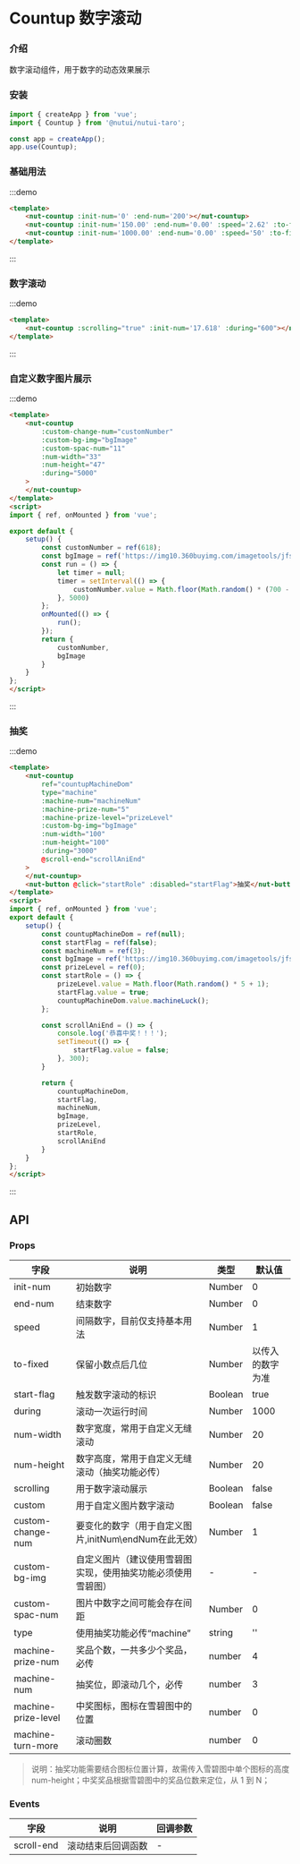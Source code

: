 #  Countup 数字滚动

### 介绍

数字滚动组件，用于数字的动态效果展示

### 安装


``` javascript
import { createApp } from 'vue';
import { Countup } from '@nutui/nutui-taro';

const app = createApp();
app.use(Countup);
```

### 基础用法
:::demo

```html
<template>
    <nut-countup :init-num='0' :end-num='200'></nut-countup>
    <nut-countup :init-num='150.00' :end-num='0.00' :speed='2.62' :to-fixed='2'></nut-countup>
    <nut-countup :init-num='1000.00' :end-num='0.00' :speed='50' :to-fixed='2'></nut-countup>
</template>
```

:::
### 数字滚动
:::demo

```html
<template>
    <nut-countup :scrolling="true" :init-num='17.618' :during="600"></nut-countup>
</template>
```

:::

### 自定义数字图片展示
:::demo

```html
<template>
    <nut-countup
        :custom-change-num="customNumber"
        :custom-bg-img="bgImage"
        :custom-spac-num="11"
        :num-width="33"
        :num-height="47"
        :during="5000"
    >
    </nut-countup>
</template>
<script>
import { ref, onMounted } from 'vue';

export default {
    setup() {
        const customNumber = ref(618);
        const bgImage = ref('https://img10.360buyimg.com/imagetools/jfs/t1/133024/3/2251/2646/5ee7549aE8dc02d7e/de6901b6c72db396.png');
        const run = () => {
            let timer = null;
            timer = setInterval(() => {
                customNumber.value = Math.floor(Math.random() * (700 - 100 + 1) + 100);
            }, 5000)
        };
        onMounted(() => {
            run();
        });
        return {
            customNumber,
            bgImage
        }
    }
};
</script>
```
:::

### 抽奖
:::demo

```html
<template>
    <nut-countup
        ref="countupMachineDom"
        type="machine"
        :machine-num="machineNum"
        :machine-prize-num="5"
        :machine-prize-level="prizeLevel"
        :custom-bg-img="bgImage"
        :num-width="100"
        :num-height="100"
        :during="3000"
        @scroll-end="scrollAniEnd"
    >
    </nut-countup>
    <nut-button @click="startRole" :disabled="startFlag">抽奖</nut-button>
</template>
<script>
import { ref, onMounted } from 'vue';
export default {
    setup() {
        const countupMachineDom = ref(null);
        const startFlag = ref(false);
        const machineNum = ref(3);
        const bgImage = ref('https://img10.360buyimg.com/imagetools/jfs/t1/121466/20/6784/28830/5f06e7f2Edbb8998c/9bdd9e7b24dff9fe.png');
        const prizeLevel = ref(0);
        const startRole = () => {
            prizeLevel.value = Math.floor(Math.random() * 5 + 1);
            startFlag.value = true;
            countupMachineDom.value.machineLuck();
        };

        const scrollAniEnd = () => {
            console.log('恭喜中奖！！！');
            setTimeout(() => {
                startFlag.value = false;
            }, 300);
        }

        return {
            countupMachineDom,
            startFlag,
            machineNum,
            bgImage,
            prizeLevel,
            startRole,
            scrollAniEnd
        }
    }
};
</script>
```
:::

## API
### Props

| 字段 | 说明 | 类型 | 默认值
|----- | ----- | ----- | ----- 
| init-num | 初始数字 | Number | 0
| end-num | 结束数字 | Number | 0
| speed | 间隔数字，目前仅支持基本用法 | Number | 1
| to-fixed | 保留小数点后几位 | Number | 以传入的数字为准
| start-flag | 触发数字滚动的标识 | Boolean | true
| during | 滚动一次运行时间 | Number | 1000
| num-width | 数字宽度，常用于自定义无缝滚动 | Number | 20
| num-height | 数字高度，常用于自定义无缝滚动（抽奖功能必传） | Number | 20
| scrolling | 用于数字滚动展示 | Boolean | false
| custom | 用于自定义图片数字滚动 | Boolean | false
| custom-change-num | 要变化的数字（用于自定义图片,initNum\endNum在此无效） | Number | 1
| custom-bg-img | 自定义图片（建议使用雪碧图实现，使用抽奖功能必须使用雪碧图） | - | -
| custom-spac-num | 图片中数字之间可能会存在间距 | Number | 0
| type | 使用抽奖功能必传“machine” | string | ''
| machine-prize-num | 奖品个数，一共多少个奖品，必传 | number | 4
| machine-num | 抽奖位，即滚动几个，必传 | number | 3
| machine-prize-level | 中奖图标，图标在雪碧图中的位置 | number | 0
| machine-turn-more | 滚动圈数 | number | 0

> 说明：抽奖功能需要结合图标位置计算，故需传入雪碧图中单个图标的高度 num-height；中奖奖品根据雪碧图中的奖品位数来定位，从 1 到 N；





### Events

| 字段 | 说明 | 回调参数
|----- | ----- | -----
| scroll-end | 滚动结束后回调函数 | - 
    